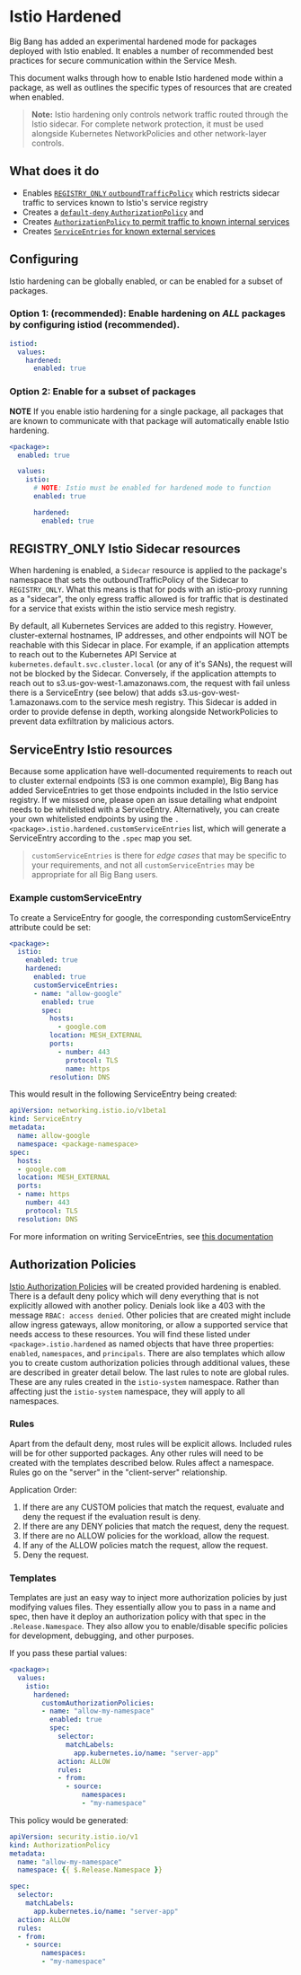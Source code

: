 # Istio Hardened
Big Bang has added an experimental hardened mode for packages deployed with Istio enabled.  It enables a number of recommended best practices for secure communication within the Service Mesh.

This document walks through how to enable Istio hardened mode within a package, as well as outlines the specific types of resources that are created when enabled.

> **Note:** Istio hardening only controls network traffic routed through the Istio sidecar. For complete network protection, it must be used alongside Kubernetes NetworkPolicies and other network-layer controls.

## What does it do
* Enables [`REGISTRY_ONLY` `outboundTrafficPolicy`](#registry_only-istio-sidecar-resources) which restricts sidecar traffic to services known to Istio's service registry
* Creates a [`default-deny` `AuthorizationPolicy`](#authorization-policies) and
* Creates [`AuthorizationPolicy` to permit traffic to known internal services](#authorization-policies)
* Creates [`ServiceEntries` for known external services](#serviceentry-istio-resources)

## Configuring
Istio hardening can be globally enabled, or can be enabled for a subset of packages.

### Option 1: (recommended): Enable hardening on _ALL_ packages by configuring istiod (recommended).
```yaml
istiod:
  values:
    hardened:
      enabled: true
```

### Option 2: Enable for a subset of packages
**NOTE** If you enable istio hardening for a single package, all packages that are known to communicate with that package will automatically enable Istio hardening.

```yaml
<package>:
  enabled: true

  values:
    istio:
      # NOTE: Istio must be enabled for hardened mode to function
      enabled: true

      hardened:
        enabled: true
```

## REGISTRY_ONLY Istio Sidecar resources
When hardening is enabled, a `Sidecar` resource is applied to the package's namespace that sets the outboundTrafficPolicy of the Sidecar to `REGISTRY_ONLY`. What this means is that for pods with an istio-proxy running as a "sidecar", the only egress traffic allowed is for traffic that is destinated for a service that exists within the istio service mesh registry.

By default, all Kubernetes Services are added to this registry. However, cluster-external hostnames, IP addresses, and other endpoints will NOT be reachable with this Sidecar in place. For example, if an application attempts to reach out to the Kubernetes API Service at `kubernetes.default.svc.cluster.local` (or any of it's SANs), the request will not be blocked by the Sidecar. Conversely, if the application attempts to reach out to s3.us-gov-west-1.amazonaws.com, the request with fail unless there is a ServiceEntry (see below) that adds s3.us-gov-west-1.amazonaws.com to the service mesh registry. This Sidecar is added in order to provide defense in depth, working alongside NetworkPolicies to prevent data exfiltration by malicious actors.

## ServiceEntry Istio resources
Because some application have well-documented requirements to reach out to cluster external endpoints (S3 is one common example), Big Bang has added ServiceEntries to get those endpoints included in the Istio service registry. If we missed one, please open an issue detailing what endpoint needs to be whitelisted with a ServiceEntry. Alternatively, you can create your own whitelisted endpoints by using the `.<package>.istio.hardened.customServiceEntries` list, which will generate a ServiceEntry according to the `.spec` map you set.

> `customServiceEntries` is there for *edge cases* that may be specific to your requirements, and not all `customServiceEntries` may be appropriate for all Big Bang users.

### Example customServiceEntry
To create a ServiceEntry for google, the corresponding customServiceEntry attribute could be set:
```yaml
<package>:
  istio:
    enabled: true
    hardened:
      enabled: true
      customServiceEntries:
      - name: "allow-google"
        enabled: true
        spec:
          hosts:
            - google.com
          location: MESH_EXTERNAL
          ports:
            - number: 443
              protocol: TLS
              name: https
          resolution: DNS
```

This would result in the following ServiceEntry being created:

```yaml
apiVersion: networking.istio.io/v1beta1
kind: ServiceEntry
metadata:
  name: allow-google
  namespace: <package-namespace>
spec:
  hosts:
  - google.com
  location: MESH_EXTERNAL
  ports:
  - name: https
    number: 443
    protocol: TLS
  resolution: DNS
```

For more information on writing ServiceEntries, see [this documentation](https://istio.io/latest/docs/reference/config/networking/service-entry/)

## Authorization Policies

[Istio Authorization Policies](https://istio.io/latest/docs/reference/config/security/authorization-policy/#AuthorizationPolicy) will be created provided hardening is enabled. There is a default deny policy which will deny everything that is not explicitly allowed with another policy. Denials look like a 403 with the message `RBAC: access denied`. Other policies that are created might include allow ingress gateways, allow monitoring, or allow a supported service that needs access to these resources. You will find these listed under `<package>.istio.hardened` as named objects that have three properties: `enabled`, `namespaces`, and `principals`. There are also templates which allow you to create custom authorization policies through additional values, these are described in greater detail below. The last rules to note are global rules. These are any rules created in the `istio-system` namespace. Rather than affecting just the `istio-system` namespace, they will apply to all namespaces.

### Rules

Apart from the default deny, most rules will be explicit allows. Included rules will be for other supported packages. Any other rules will need to be created with the templates described below. Rules affect a namespace. Rules go on the "server" in the "client-server" relationship.

Application Order:

1. If there are any CUSTOM policies that match the request, evaluate and deny the request if the evaluation result is deny.
1. If there are any DENY policies that match the request, deny the request.
1. If there are no ALLOW policies for the workload, allow the request.
1. If any of the ALLOW policies match the request, allow the request.
1. Deny the request.

### Templates

Templates are just an easy way to inject more authorization policies by just modifying values files. They essentially allow you to pass in a name and spec, then have it deploy an authorization policy with that spec in the `.Release.Namespace`. They also allow you to enable/disable specific policies for development, debugging, and other purposes.

If you pass these partial values:

```yaml
<package>:
  values:
    istio:
      hardened:
        customAuthorizationPolicies:
        - name: "allow-my-namespace"
          enabled: true
          spec:
            selector:
              matchLabels:
                app.kubernetes.io/name: "server-app"
            action: ALLOW
            rules:
            - from:
              - source:
                  namespaces:
                  - "my-namespace"
```

This policy would be generated:

```yaml
apiVersion: security.istio.io/v1
kind: AuthorizationPolicy
metadata:
  name: "allow-my-namespace"
  namespace: {{ $.Release.Namespace }}

spec:
  selector:
    matchLabels:
      app.kubernetes.io/name: "server-app"
  action: ALLOW
  rules:
  - from:
    - source:
        namespaces:
        - "my-namespace"
```
